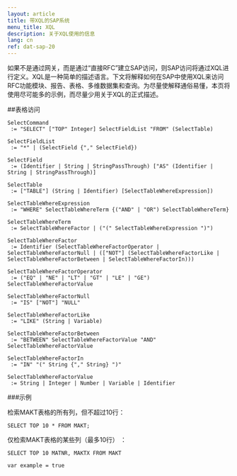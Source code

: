 ```yaml
---
layout: article
title: 带XQL的SAP系统
menu_title: XQL
description: 关于XQL使用的信息
lang: cn
ref: dat-sap-20
---
```

如果不是通过网关，而是通过“直接RFC”建立SAP访问，则SAP访问将通过XQL进行定义。XQL是一种简单的描述语言。下文将解释如何在SAP中使用XQL来访问RFC功能模块、报告、表格、多维数据集和查询。为尽量使解释通俗易懂，本页将使用尽可能多的示例，而尽量少用关于XQL的正式描述。

##表格访问

```
SelectCommand
 := "SELECT" ["TOP" Integer] SelectFieldList "FROM" (SelectTable)

SelectFieldList
 := "*" | (SelectField {"," SelectField})

SelectField
 := (Identifier | String | StringPassThrough) ["AS" (Identifier | String | StringPassThrough)]

SelectTable
 := ["TABLE"] (String | Identifier) [SelectTableWhereExpression])

SelectTableWhereExpression
 := "WHERE" SelectTableWhereTerm {("AND" | "OR") SelectTableWhereTerm}

SelectTableWhereTerm
 := SelectTableWhereFactor | ("(" SelectTableWhereExpression ")")

SelectTableWhereFactor
 := Identifier (SelectTableWhereFactorOperator | SelectTableWhereFactorNull | (["NOT"] (SelectTableWhereFactorLike | SelectTableWhereFactorBetween | SelectTableWhereFactorIn)))

SelectTableWhereFactorOperator
 := ("EQ" | "NE" | "LT" | "GT" | "LE" | "GE") SelectTableWhereFactorValue

SelectTableWhereFactorNull 
 := "IS" ["NOT"] "NULL"

SelectTableWhereFactorLike
 := "LIKE" (String | Variable)

SelectTableWhereFactorBetween
 := "BETWEEN" SelectTableWhereFactorValue "AND" SelectTableWhereFactorValue

SelectTableWhereFactorIn
 := "IN" "(" String {"," String} ")"

SelectTableWhereFactorValue
 := String | Integer | Number | Variable | Identifier
```

###示例

检索MAKT表格的所有列，但不超过10行：

```
SELECT TOP 10 * FROM MAKT;
```

仅检索MAKT表格的某些列（最多10行） ：

```
SELECT TOP 10 MATNR, MAKTX FROM MAKT
```

`var example = true`
